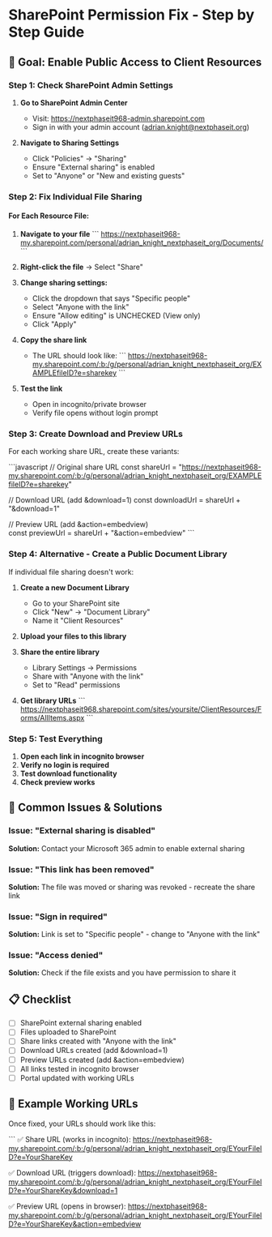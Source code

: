 # SharePoint Permission Fix - Step by Step Guide

## 🎯 Goal: Enable Public Access to Client Resources

### Step 1: Check SharePoint Admin Settings

1. **Go to SharePoint Admin Center**
   - Visit: https://nextphaseit968-admin.sharepoint.com
   - Sign in with your admin account (adrian.knight@nextphaseit.org)

2. **Navigate to Sharing Settings**
   - Click "Policies" → "Sharing"
   - Ensure "External sharing" is enabled
   - Set to "Anyone" or "New and existing guests"

### Step 2: Fix Individual File Sharing

#### For Each Resource File:

1. **Navigate to your file**
   \`\`\`
   https://nextphaseit968-my.sharepoint.com/personal/adrian_knight_nextphaseit_org/Documents/
   \`\`\`

2. **Right-click the file** → Select "Share"

3. **Change sharing settings:**
   - Click the dropdown that says "Specific people"
   - Select "Anyone with the link"
   - Ensure "Allow editing" is UNCHECKED (View only)
   - Click "Apply"

4. **Copy the share link**
   - The URL should look like:
   \`\`\`
   https://nextphaseit968-my.sharepoint.com/:b:/g/personal/adrian_knight_nextphaseit_org/EXAMPLEfileID?e=sharekey
   \`\`\`

5. **Test the link**
   - Open in incognito/private browser
   - Verify file opens without login prompt

### Step 3: Create Download and Preview URLs

For each working share URL, create these variants:

\`\`\`javascript
// Original share URL
const shareUrl = "https://nextphaseit968-my.sharepoint.com/:b:/g/personal/adrian_knight_nextphaseit_org/EXAMPLEfileID?e=sharekey"

// Download URL (add &download=1)
const downloadUrl = shareUrl + "&download=1"

// Preview URL (add &action=embedview)  
const previewUrl = shareUrl + "&action=embedview"
\`\`\`

### Step 4: Alternative - Create a Public Document Library

If individual file sharing doesn't work:

1. **Create a new Document Library**
   - Go to your SharePoint site
   - Click "New" → "Document Library"
   - Name it "Client Resources"

2. **Upload your files to this library**

3. **Share the entire library**
   - Library Settings → Permissions
   - Share with "Anyone with the link"
   - Set to "Read" permissions

4. **Get library URLs**
   \`\`\`
   https://nextphaseit968.sharepoint.com/sites/yoursite/ClientResources/Forms/AllItems.aspx
   \`\`\`

### Step 5: Test Everything

1. **Open each link in incognito browser**
2. **Verify no login is required**
3. **Test download functionality**
4. **Check preview works**

## 🚨 Common Issues & Solutions

### Issue: "External sharing is disabled"
**Solution:** Contact your Microsoft 365 admin to enable external sharing

### Issue: "This link has been removed"
**Solution:** The file was moved or sharing was revoked - recreate the share link

### Issue: "Sign in required"
**Solution:** Link is set to "Specific people" - change to "Anyone with the link"

### Issue: "Access denied"
**Solution:** Check if the file exists and you have permission to share it

## 📋 Checklist

- [ ] SharePoint external sharing enabled
- [ ] Files uploaded to SharePoint
- [ ] Share links created with "Anyone with the link"
- [ ] Download URLs created (add &download=1)
- [ ] Preview URLs created (add &action=embedview)
- [ ] All links tested in incognito browser
- [ ] Portal updated with working URLs

## 🔗 Example Working URLs

Once fixed, your URLs should work like this:

\`\`\`
✅ Share URL (works in incognito):
https://nextphaseit968-my.sharepoint.com/:b:/g/personal/adrian_knight_nextphaseit_org/EYourFileID?e=YourShareKey

✅ Download URL (triggers download):
https://nextphaseit968-my.sharepoint.com/:b:/g/personal/adrian_knight_nextphaseit_org/EYourFileID?e=YourShareKey&download=1

✅ Preview URL (opens in browser):
https://nextphaseit968-my.sharepoint.com/:b:/g/personal/adrian_knight_nextphaseit_org/EYourFileID?e=YourShareKey&action=embedview
